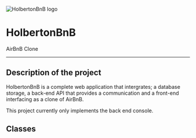 <p align="centre">
    <img src="https://s3.amazonaws.com/alx-intranet.hbtn.io/uploads/medias/2018/6/65f4a1dd9c51265f49d0.png?X-Amz-Algorithm=AWS4-HMAC-SHA256&amp;X-Amz-Credential=AKIARDDGGGOUSBVO6H7D%2F20231009%2Fus-east-1%2Fs3%2Faws4_request&amp;X-Amz-Date=20231009T080931Z&amp;X-Amz-Expires=86400&amp;X-Amz-SignedHeaders=host&amp;X-Amz-Signature=e367225fd9c891659f9216f1d78288739edc54697b9eb5519979e2237f7c465d" alt="HolbertonBnB logo">
</p>


<h1 align="centre">HolbertonBnB</h1>
<p align="centre">AirBnB Clone</p>

---
## Description of the project

HolbertonBnB is a complete web application that intergrates; a database storage, a back-end API that provides a communication and a front-end interfacing as a clone of AirBnB.

This project currently only implements the back end console.

## Classes

